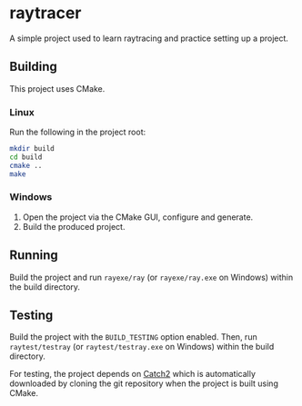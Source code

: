 # raytracer
A simple project used to learn raytracing and practice setting up a project.

## Building
This project uses CMake.

### Linux
Run the following in the project root:    
```bash
mkdir build
cd build
cmake ..
make
```
### Windows
1. Open the project via the CMake GUI, configure and generate.
2. Build the produced project.

## Running
Build the project and run `rayexe/ray` (or `rayexe/ray.exe` on Windows) within the build directory. 

## Testing
Build the project with the `BUILD_TESTING` option enabled. Then, run `raytest/testray` (or `raytest/testray.exe` on
Windows) within the build directory.

For testing, the project depends on [Catch2](https://github.com/catchorg/Catch2) which is automatically downloaded by
cloning the git repository when the project is built using CMake.

